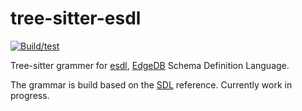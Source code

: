 tree-sitter-esdl
===========================

[![Build/test](https://github.com/matoous/tree-sitter-esdl/actions/workflows/ci.yml/badge.svg)](https://github.com/matoous/tree-sitter-jsonnet/actions/workflows/ci.yml)

Tree-sitter grammer for [esdl](https://www.edgedb.com/docs/reference/sdl/index), [EdgeDB](https://www.edgedb.com/) Schema Definition Language.

The grammar is build based on the [SDL](https://www.edgedb.com/docs/reference/sdl/index) reference. Currently work in progress.

